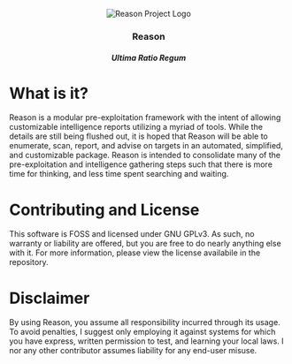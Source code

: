 <p align="center">
  <img alt="Reason Project Logo" src="https://i.imgur.com/SfreqDs.png">
</p>
<h3 align="center">Reason</h3>
<h5 align="center">Ultima Ratio Regum</h3>

# What is it?
Reason is a modular pre-exploitation framework with the intent of allowing customizable intelligence reports utilizing a myriad of tools.
While the details are still being flushed out, it is hoped that Reason will be able to enumerate, scan, report, and advise on targets in an automated,
simplified, and customizable package. Reason is intended to consolidate many of the pre-exploitation and intelligence gathering steps such that there
is more time for thinking, and less time spent searching and waiting. 

# Contributing and License
This software is FOSS and licensed under GNU GPLv3. As such, no warranty or liability are offered, but you are free to do nearly anything else with it. For more information, please view the license availabile in the repository.

# Disclaimer
By using Reason, you assume all responsibility incurred through its usage. To avoid penalties, I suggest only employing it against systems for which you
have express, written permission to test, and learning your local laws. I nor any other contributor assumes liability for any end-user misuse. 
